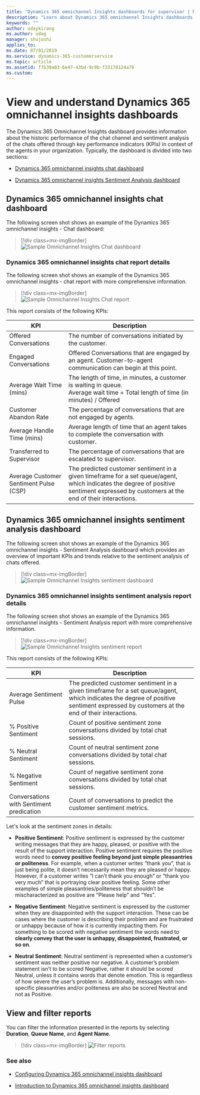 ```yaml
---
title: "Dynamics 365 omnichannel Insights dashboards for supervisor | MicrosoftDocs"
description: "Learn about Dynamics 365 omnichannel Insights dashboards for supervisor"
keywords: ""
author: udaykirang
ms.author: udag
manager: shujoshi
applies_to: 
ms.date: 07/01/2019
ms.service: dynamics-365-customerservice
ms.topic: article
ms.assetid: f7b39a03-6e47-43bd-9c9b-f33170124a78
ms.custom: 
---
```


# View and understand Dynamics 365 omnichannel insights dashboards

The Dynamics 365 Omnichannel Insights dashboard provides information about the historic performance of the chat channel and sentiment analysis of the chats offered through key performance indicators (KPIs) in context of the  agents in your organization.
Typically, the dashboard is divided into two sections:

-	[Dynamics 365 omnichannel insights chat dashboard](#dynamics-365-omnichannel-insights-chat-dashboard)

-	[Dynamics 365 omnichannel insights Sentiment Analysis dashboard](#dynamics-365-omnichannel-insights-sentiment-analysis-dashboard)

## Dynamics 365 omnichannel insights chat dashboard

The following screen shot shows an example of the Dynamics 365 omnichannel insights - Chat dashboard:

> [!div class=mx-imgBorder]
> ![Sample Omnichannel Insights Chat dashboard](../media/supervisor-historical-chat-dashboard.png "Sample Omnichannel Insights Chat dashboard")  

### Dynamics 365 omnichannel insights chat report details

The following screen shot shows an example of the Dynamics 365 omnichannel insights - chat report with more comprehensive information.

> [!div class=mx-imgBorder]
> ![Sample Omnichannel Insights Chat report](../media/supervisor-historical-chat-report.png "Sample Omnichannel Insights Chat report")  

This report consists of the following KPIs:

| KPI | Description |
|-----|-------------|
| Offered Conversations | The number of conversations initiated by the customer. |
| Engaged Conversations | Offered Conversations that are engaged by an agent.  Customer-to-agent communication can begin at this point. |
| Average Wait Time (mins) | The length of time, in minutes, a customer is waiting in queue. <br> Average wait time = Total length of time (in minutes) / Offered |
| Customer Abandon Rate | The percentage of conversations that are not engaged by agents. |
| Average Handle Time (mins) | Average length of time that an agent takes to complete the conversation with customer. |
| Transferred to Supervisor | The percentage of conversations that are escalated to supervisor. |
| Average Customer Sentiment Pulse (CSP) | The predicted customer sentiment in a given timeframe for a set queue/agent, which indicates the degree of positive sentiment expressed by customers at the end of their interactions. |

## Dynamics 365 omnichannel insights sentiment analysis dashboard

The following screen shot shows an example of the Dynamics 365 omnichannel insights - Sentiment Analysis dashboard which provides an overview of important KPIs and trends relative to the sentiment analysis of chats offered.

> [!div class=mx-imgBorder]
> ![Sample Omnichannel Insights sentiment dashboard](../media/supervisor-historical-sentiment-analysis-dashboard.png "Sample Omnichannel Insights sentiment dashboard")  

### Dynamics 365 omnichannel insights sentiment analysis report details

The following screen shot shows an example of the Dynamics 365 omnichannel insights - Sentiment Analysis report with more comprehensive information.

> [!div class=mx-imgBorder]
> ![Sample Omnichannel Insights sentiment report](../media/supervisor-historical-sentiment-analysis-report.png "Sample Omnichannel Insights sentiment report")  

This report consists of the following KPIs:

| KPI | Description |
|-----|-------------|
| Average Sentiment Pulse | The predicted customer sentiment in a given timeframe for a set queue/agent, which indicates the degree of positive sentiment expressed by customers at the end of their interactions. |
| % Positive Sentiment | Count of positive sentiment zone conversations divided by total chat sessions. |
| % Neutral Sentiment | Count of neutral sentiment zone conversations divided by total chat sessions. |
| % Negative Sentiment | Count of negative sentiment zone conversations divided by total chat sessions. |
| Conversations with Sentiment predication | Count of conversations to predict the customer sentiment metrics. |

Let's look at the sentiment zones in details:

- **Positive Sentiment**: Positive sentiment is expressed by the customer writing messages that they are happy, pleased, or positive with the result of the support interaction. Positive sentiment requires the positive words need to **convey positive feeling beyond just simple pleasantries or politeness**. For example, when a customer writes “thank you”, that is just being polite, it doesn’t necessarily mean they are pleased or happy. However, if a customer writes “I can’t thank you enough” or “thank you very much” that is portraying clear positive feeling. Some other examples of simple pleasantries/politeness that shouldn’t be mischaracterized as positive are “Please help” and “Yes". 

- **Negative Sentiment**: Negative sentiment is expressed by the customer when they are disappointed with the support interaction. These can be cases where the customer is describing their problem and are frustrated or unhappy because of how it is currently impacting them. For something to be scored with negative sentiment the words need to **clearly convey that the user is unhappy, disappointed, frustrated, or so on**.

- **Neutral Sentiment**: Neutral sentiment is represented when a customer’s sentiment was neither positive nor negative. A customer’s problem statement isn’t to be scored Negative, rather it should be scored Neutral, unless it contains words that denote emotion. This is regardless of how severe the user’s problem is. Additionally, messages with non-specific pleasantries and/or politeness are also be scored Neutral and not as Positive.

## View and filter reports 

You can filter the information presented in the reports by selecting **Duration**, **Queue Name**, and **Agent Name**.

> [!div class=mx-imgBorder]
> ![Filter reports](../media/supervisor-historical-filter-reports.png "Filter reports")  


### See also

-  [Configuring Dynamics 365 omnichannel insights dashboard](../administrator/configure-historical-sentiment-dashboard-supervisor.md)

-  [Introduction to Dynamics 365 omnichannel insights dashboard](../supervisor/intro-dynamics-365-omnichannel-insights-dashboard.md)